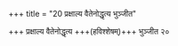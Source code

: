 +++
title = "20 प्रक्षाल्य वैतेनोद्धृत्य भुञ्जीत"

+++
प्रक्षाल्य वैतेनोद्धृत्य +++(हविश्शेषम्)+++ भुञ्जीत २०